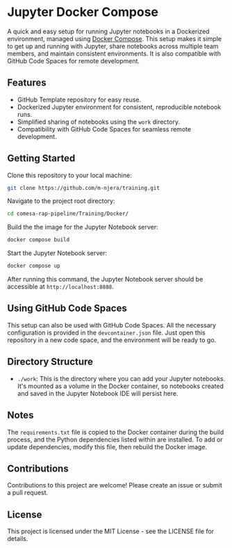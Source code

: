 # Jupyter Docker Compose

A quick and easy setup for running Jupyter notebooks in a Dockerized environment, managed using [Docker Compose](https://docs.docker.com/compose/). This setup makes it simple to get up and running with Jupyter, share notebooks across multiple team members, and maintain consistent environments. It is also compatible with GitHub Code Spaces for remote development.

## Features

- GitHub Template repository for easy reuse.
- Dockerized Jupyter environment for consistent, reproducible notebook runs.
- Simplified sharing of notebooks using the `work` directory.
- Compatibility with GitHub Code Spaces for seamless remote development.

## Getting Started

Clone this repository to your local machine:

```bash
git clone https://github.com/m-njera/training.git
```

Navigate to the project root directory:

```bash
cd comesa-rap-pipeline/Training/Docker/
```

Build the the image for the Jupyter Notebook server:

```bash
docker compose build
```

Start the Jupyter Notebook server:

```bash
docker compose up
```

After running this command, the Jupyter Notebook server should be accessible at `http://localhost:8888`.

## Using GitHub Code Spaces

This setup can also be used with GitHub Code Spaces. All the necessary configuration is provided in the `devcontainer.json` file. Just open this repository in a new code space, and the environment will be ready to go.

## Directory Structure

- `./work`: This is the directory where you can add your Jupyter notebooks. It's mounted as a volume in the Docker container, so notebooks created and saved in the Jupyter Notebook IDE will persist here.

## Notes

The `requirements.txt` file is copied to the Docker container during the build process, and the Python dependencies listed within are installed. To add or update dependencies, modify this file, then rebuild the Docker image.

## Contributions

Contributions to this project are welcome! Please create an issue or submit a pull request.

## License

This project is licensed under the MIT License - see the LICENSE file for details.

